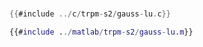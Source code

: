 # 

<div class="tabbed-blocks">


```c
{{#include ../c/trpm-s2/gauss-lu.c}}
```

```matlab
{{#include ../matlab/trpm-s2/gauss-lu.m}}
```

</div>



